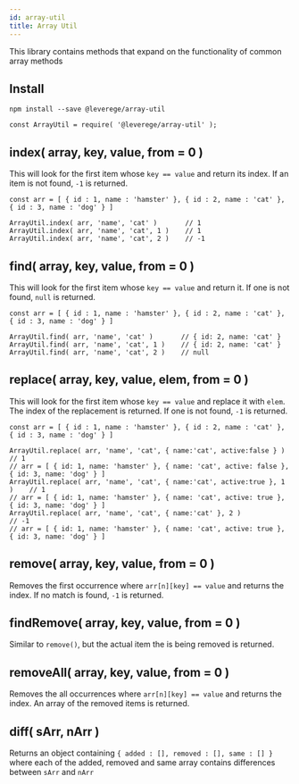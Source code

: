 ```yaml
---
id: array-util
title: Array Util
---
```


This library contains methods that expand on the functionality of common array methods

## Install

```
npm install --save @leverege/array-util

const ArrayUtil = require( '@leverege/array-util' );

```

## index( array, key, value, from = 0 )

This will look for the first item whose `key == value` and return its index. If an item is not found, `-1` is returned.

```
const arr = [ { id : 1, name : 'hamster' }, { id : 2, name : 'cat' }, { id : 3, name : 'dog' } ]

ArrayUtil.index( arr, 'name', 'cat' )       // 1
ArrayUtil.index( arr, 'name', 'cat', 1 )    // 1
ArrayUtil.index( arr, 'name', 'cat', 2 )    // -1

```


## find( array, key, value, from = 0 )

This will look for the first item whose `key == value` and return it. If one is not found, `null` is returned.

```
const arr = [ { id : 1, name : 'hamster' }, { id : 2, name : 'cat' }, { id : 3, name : 'dog' } ]

ArrayUtil.find( arr, 'name', 'cat' )       // { id: 2, name: 'cat' }
ArrayUtil.find( arr, 'name', 'cat', 1 )    // { id: 2, name: 'cat' }
ArrayUtil.find( arr, 'name', 'cat', 2 )    // null

```


## replace( array, key, value, elem, from = 0 )

This will look for the first item whose `key == value` and replace it with `elem`. The index of the replacement is returned. If one is not found, `-1` is returned.

```
const arr = [ { id : 1, name : 'hamster' }, { id : 2, name : 'cat' }, { id : 3, name : 'dog' } ]

ArrayUtil.replace( arr, 'name', 'cat', { name:'cat', active:false } )      // 1
// arr = [ { id: 1, name: 'hamster' }, { name: 'cat', active: false }, { id: 3, name: 'dog' } ]
ArrayUtil.replace( arr, 'name', 'cat', { name:'cat', active:true }, 1 )    // 1
// arr = [ { id: 1, name: 'hamster' }, { name: 'cat', active: true }, { id: 3, name: 'dog' } ]
ArrayUtil.replace( arr, 'name', 'cat', { name:'cat' }, 2 )                 // -1
// arr = [ { id: 1, name: 'hamster' }, { name: 'cat', active: true }, { id: 3, name: 'dog' } ]

```

## remove( array, key, value, from = 0 )

Removes the first occurrence where `arr[n][key] == value` and returns the index. If no match is found, `-1` is returned.


## findRemove( array, key, value, from = 0 )

Similar to `remove()`, but the actual item the is being removed is returned.

## removeAll( array, key, value, from = 0 )

Removes the all occurrences where `arr[n][key] == value` and returns the index. An array of the removed items is returned.

## diff( sArr, nArr ) 
Returns an object containing `{ added : [], removed : [], same : [] }` where each of the added, removed and same array contains differences between `sArr` and `nArr`

